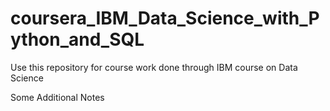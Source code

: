 # coursera_IBM_Data_Science_with_Python_and_SQL
Use this repository for course work done through IBM course on Data Science

Some Additional Notes
